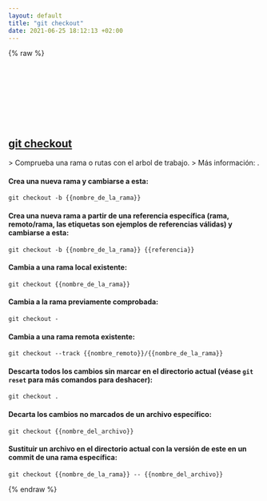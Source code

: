 ```yaml
---
layout: default
title: "git checkout"
date: 2021-06-25 18:12:13 +02:00
---
```

{% raw %}
<h2 id="git-checkout">
  <a href="/es/common/git-checkout.html">git checkout</a> <a href="#git-checkout"><svg class="icon">
    <use href="/assets/images/unicode_sprite.svg#link" />
  </svg></a>
</h2>
> Comprueba una rama o rutas con el arbol de trabajo.
> Más información: <https://git-scm.com/docs/git-checkout>.

#### Crea una nueva rama y cambiarse a esta:
```shell
git checkout -b {{nombre_de_la_rama}}
```
#### Crea una nueva rama a partir de una referencia específica (rama, remoto/rama, las etiquetas son ejemplos de referencias válidas) y cambiarse a esta:
```shell
git checkout -b {{nombre_de_la_rama}} {{referencia}}
```
#### Cambia a una rama local existente:
```shell
git checkout {{nombre_de_la_rama}}
```
#### Cambia a la rama previamente comprobada:
```shell
git checkout -
```
#### Cambia a una rama remota existente:
```shell
git checkout --track {{nombre_remoto}}/{{nombre_de_la_rama}}
```
#### Descarta todos los cambios sin marcar en el directorio actual (véase `git reset` para más comandos para deshacer):
```shell
git checkout .
```
#### Decarta los cambios no marcados de un archivo específico:
```shell
git checkout {{nombre_del_archivo}}
```
#### Sustituir un archivo en el directorio actual con la versión de este en un commit de una rama específica:
```shell
git checkout {{nombre_de_la_rama}} -- {{nombre_del_archivo}}
```
{% endraw %}